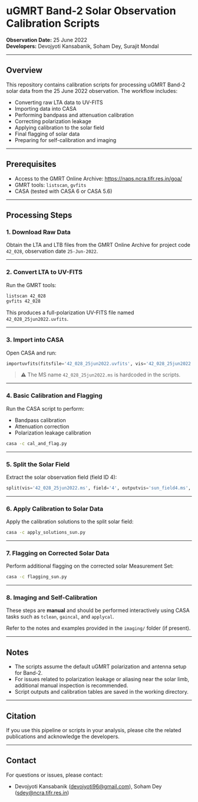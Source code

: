 # uGMRT Band-2 Solar Observation Calibration Scripts  
**Observation Date:** 25 June 2022  
**Developers:** Devojyoti Kansabanik, Soham Dey, Surajit Mondal

---

## Overview

This repository contains calibration scripts for processing uGMRT Band-2 solar data from the 25 June 2022 observation. The workflow includes:

- Converting raw LTA data to UV-FITS
- Importing data into CASA
- Performing bandpass and attenuation calibration
- Correcting polarization leakage
- Applying calibration to the solar field
- Final flagging of solar data
- Preparing for self-calibration and imaging

---

## Prerequisites

- Access to the GMRT Online Archive: https://naps.ncra.tifr.res.in/goa/
- GMRT tools: `listscan`, `gvfits`
- CASA (tested with CASA 6 or CASA 5.6)

---

## Processing Steps

### 1. Download Raw Data

Obtain the LTA and LTB files from the GMRT Online Archive for project code `42_028`, observation date `25-Jun-2022`.

---

### 2. Convert LTA to UV-FITS

Run the GMRT tools:

```bash
listscan 42_028
gvfits 42_028
```

This produces a full-polarization UV-FITS file named `42_028_25jun2022.uvfits`.

---

### 3. Import into CASA

Open CASA and run:

```python
importuvfits(fitsfile='42_028_25jun2022.uvfits', vis='42_028_25jun2022.ms')
```

> ⚠️ The MS name `42_028_25jun2022.ms` is hardcoded in the scripts.

---

### 4. Basic Calibration and Flagging

Run the CASA script to perform:

- Bandpass calibration
- Attenuation correction
- Polarization leakage calibration

```bash
casa -c cal_and_flag.py
```

---

### 5. Split the Solar Field

Extract the solar observation field (field ID 4):

```python
split(vis='42_028_25jun2022.ms', field='4', outputvis='sun_field4.ms', datacolumn='corrected')
```

---

### 6. Apply Calibration to Solar Data

Apply the calibration solutions to the split solar field:

```bash
casa -c apply_solutions_sun.py
```

---

### 7. Flagging on Corrected Solar Data

Perform additional flagging on the corrected solar Measurement Set:

```bash
casa -c flagging_sun.py
```

---

### 8. Imaging and Self-Calibration

These steps are **manual** and should be performed interactively using CASA tasks such as `tclean`, `gaincal`, and `applycal`.

Refer to the notes and examples provided in the `imaging/` folder (if present).

---

## Notes

- The scripts assume the default uGMRT polarization and antenna setup for Band-2.
- For issues related to polarization leakage or aliasing near the solar limb, additional manual inspection is recommended.
- Script outputs and calibration tables are saved in the working directory.

---

## Citation

If you use this pipeline or scripts in your analysis, please cite the related publications and acknowledge the developers.

---

## Contact

For questions or issues, please contact:
- Devojyoti Kansabanik (devojyoti96@gmail.com), Soham Dey (sdey@ncra.tifr.res.in)


